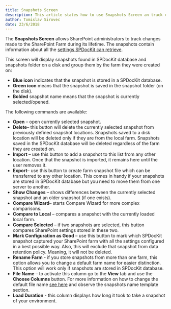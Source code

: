 ```yaml
---
title: Snapshots Screen
description: This article states how to use Snapshots Screen an track changes made to your SharePoint farm during its lifetime.
author: Tomislav Sirovec
date: 23/6/2018
---
```

The __Snapshots Screen__ allows SharePoint administrators to track changes made to the SharePoint Farm during its lifetime. The snapshots contain information about all the [settings SPDocKit can retrieve](#internal/how-to/create-snapshot/).

This screen will display snapshots found in SPDocKit database and snapshots folder on a disk and group them by the farm they were created on:
* __Blue icon__ indicates that the snapshot is stored in a SPDocKit database. 
* __Green icon__ means that the snapshot is saved in the snapshot folder (on the disk).
* __Bolded__ snapshot name means that the snapshot is currently selected/opened. 

The following commands are available:

* __Open__ – open currently selected snapshot.
* __Delete__– this button will delete the currently selected snapshot from previously defined snapshot locations. Snapshots saved to a disk location will be deleted only if they are from the local farm. Snapshots saved in the SPDocKit database will be deleted regardless of the farm they are created on.
* __Import__ – use this button to add a snapshot to this list from any other location. Once that the snapshot is imported, it remains here until the user removes it.
* __Export__– use this button to create farm snapshot file which can be transferred to any other location. This comes in handy if your snapshots are stored in SPDocKit database but you need to move them from one server to another.
* __Show Changes__ – shows differences between the currently selected snapshot and an older snapshot (if one exists).
* __Compare Wizard__– starts Compare Wizard for more complex comparisons.
* __Compare to Local__ – compares a snapshot with the currently loaded local farm.
* __Compare Selected__  – if two snapshots are selected, this button compares SharePoint settings stored in these two.
* __Mark Configuration as Good__ – use this button to mark which SPDocKit snapshot captured your SharePoint farm with all the settings configured in a best possible way. Also, this will exclude that snapshot from data retention policy. Meaning, it will not be deleted.
* __Rename Farm__ - if you store snapshots from more than one farm, this option allows you to change a default farm name for easier distinction. This option will work only if snapshots are stored in SPDocKit database.
* __File Name__ – to activate this column go to the __View__ tab and use the __Choose Columns__ button. For more information on how to change the default file name [see here](#internal/get-to-know-spdockit/backstage-screen/options-wizard#snapshot-options) and observe the snapshots name template section.
* __Load Duration__ - this column displays how long it took to take a snapshot of your environment.

